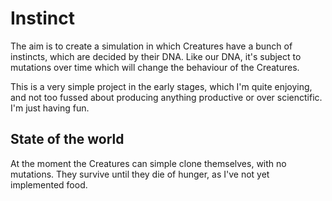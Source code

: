 Instinct
========

The aim is to create a simulation in which Creatures have a bunch of instincts,
which are decided by their DNA. Like our DNA, it's subject to mutations over
time which will change the behaviour of the Creatures.

This is a very simple project in the early stages, which I'm quite enjoying,
and not too fussed about producing anything productive or over scienctific. I'm
just having fun.

State of the world
------------------

At the moment the Creatures can simple clone themselves, with no mutations.
They survive until they die of hunger, as I've not yet implemented food.
